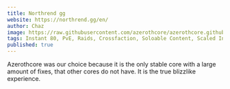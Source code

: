 ```yaml
---
title: Northrend gg
website: https://northrend.gg/en/
author: Chaz
image: https://raw.githubusercontent.com/azerothcore/azerothcore.github.io/master/_posts/images/northrendgg.png
tags: Instant 80, PvE, Raids, Crossfaction, Soloable Content, Scaled Instances, WoTLK
published: true
---
```


Azerothcore was our choice because it is the only stable core with a large amount of fixes, that other cores do not have. It is the true blizzlike experience.
